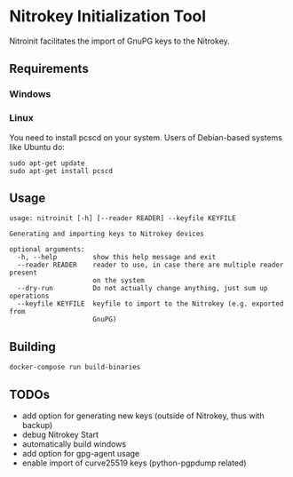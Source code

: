 # Nitrokey Initialization Tool

Nitroinit facilitates the import of GnuPG keys to the Nitrokey.

## Requirements

### Windows

### Linux

You need to install pcscd on your system. Users of Debian-based systems like Ubuntu do:

```
sudo apt-get update
sudo apt-get install pcscd
```

## Usage
```
usage: nitroinit [-h] [--reader READER] --keyfile KEYFILE

Generating and importing keys to Nitrokey devices

optional arguments:
  -h, --help         show this help message and exit
  --reader READER    reader to use, in case there are multiple reader present
                     on the system
  --dry-run          Do not actually change anything, just sum up operations
  --keyfile KEYFILE  keyfile to import to the Nitrokey (e.g. exported from
                     GnuPG)
```

## Building

```
docker-compose run build-binaries
```

## TODOs

* add option for generating new keys (outside of Nitrokey, thus with backup)
* debug Nitrokey Start
* automatically build windows
* add option for gpg-agent usage
* enable import of curve25519 keys (python-pgpdump related)
